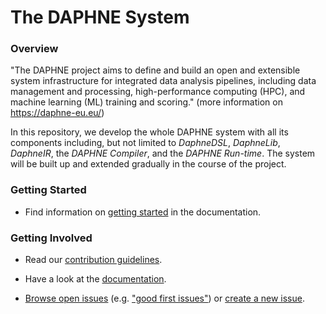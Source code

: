 <!--
Copyright 2021 The DAPHNE Consortium

Licensed under the Apache License, Version 2.0 (the "License");
you may not use this file except in compliance with the License.
You may obtain a copy of the License at

    http://www.apache.org/licenses/LICENSE-2.0

Unless required by applicable law or agreed to in writing, software
distributed under the License is distributed on an "AS IS" BASIS,
WITHOUT WARRANTIES OR CONDITIONS OF ANY KIND, either express or implied.
See the License for the specific language governing permissions and
limitations under the License.
-->

# The DAPHNE System

### Overview

"The DAPHNE project aims to define and build an open and extensible system infrastructure for integrated data analysis pipelines, including data management and processing, high-performance computing (HPC), and machine learning (ML) training and scoring." (more information on https://daphne-eu.eu/)

In this repository, we develop the whole DAPHNE system with all its components including, but not limited to *DaphneDSL*, *DaphneLib*, *DaphneIR*, the *DAPHNE Compiler*, and the *DAPHNE Run-time*.
The system will be built up and extended gradually in the course of the project.

### Getting Started

- Find information on [getting started](doc/GettingStarted.md) in the documentation.

### Getting Involved

- Read our [contribution guidelines](CONTRIBUTING.md).

- Have a look at the [documentation](doc).

- [Browse open issues](https://github.com/daphne-eu/daphne/issues) (e.g. ["good first issues"](https://github.com/daphne-eu/daphne/issues?q=is%3Aissue+is%3Aopen+label%3A%22good+first+issue%22)) or [create a new issue](https://github.com/daphne-eu/daphne/issues/new).

